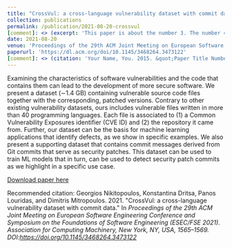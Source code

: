 ```yaml
---
title: "CrossVul: a cross-language vulnerability dataset with commit data"
collection: publications
permalink: /publication/2021-08-20-crossvul
[comment]: <> (excerpt: 'This paper is about the number 3. The number 4 is left for future work.')
date: 2021-08-20
venue: 'Proceedings of the 29th ACM Joint Meeting on European Software Engineering Conference and Symposium on the Foundations of Software Engineering (ESEC/FSE)'
paperurl: 'https://dl.acm.org/doi/10.1145/3468264.3473122'
[comment]: <> (citation: 'Your Name, You. 2015. &quot;Paper Title Number 3.&quot; <i>Journal 1</i>. 1(3).')
---
```

Examining the characteristics of software vulnerabilities and the code that contains them can lead to the development of more secure software. We present a dataset (∼1.4 GB) containing vulnerable source code files together with the corresponding, patched versions. Contrary to other existing vulnerability datasets, ours includes vulnerable files written in more than 40 programming languages. Each file is associated to (1) a Common Vulnerability Exposures identifier (CVE ID) and (2) the repository it came from. Further, our dataset can be the basis for machine learning applications that identify defects, as we show in specific examples. We also present a supporting dataset that contains commit messages derived from Git commits that serve as security patches. This dataset can be used to train ML models that in turn, can be used to detect security patch commits as we highlight in a specific use case.

[Download paper here](https://dimitro.gr/assets/papers/NDLM21.pdf)

Recommended citation: Georgios Nikitopoulos, Konstantina Dritsa, Panos Louridas, and Dimitris Mitropoulos. 2021. "CrossVul: a cross-language vulnerability dataset with commit data." In <i>Proceedings of the 29th ACM Joint Meeting on European Software Engineering Conference and Symposium on the Foundations of Software Engineering (ESEC/FSE 2021).<i> Association for Computing Machinery, New York, NY, USA, 1565–1569. DOI:https://doi.org/10.1145/3468264.3473122
